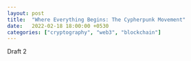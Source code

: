 ```yaml
---
layout: post
title:  "Where Everything Begins: The Cypherpunk Movement"
date:   2022-02-18 18:00:00 +0530
categories: ["cryptography", "web3", "blockchain"]
---
```

Draft 2
